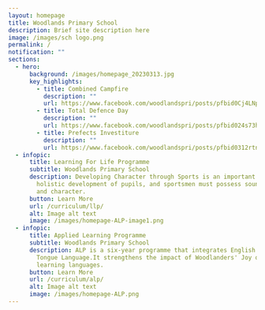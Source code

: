 ```yaml
---
layout: homepage
title: Woodlands Primary School
description: Brief site description here
image: /images/sch logo.png
permalink: /
notification: ""
sections:
  - hero:
      background: /images/homepage_20230313.jpg
      key_highlights:
        - title: Combined Campfire
          description: ""
          url: https://www.facebook.com/woodlandspri/posts/pfbid0Cj4LNpZWvRZFrzXsaEfdF3JhVBQWHLHLe6g1WzP7sJWmH5qqPatTnU8bUMJGcsNLl
        - title: Total Defence Day
          description: ""
          url: https://www.facebook.com/woodlandspri/posts/pfbid024s73hTeHYj69fRkwshUD1hdaqC3kxBPdujwacTYx2RrnETmKGc4R7CgPzz7kBKDtl
        - title: Prefects Investiture
          description: ""
          url: https://www.facebook.com/woodlandspri/posts/pfbid0312rtnaDf3U3UJaFUiUGFKVX6ka2YNPetDEiApqWkWVpY3oLF4b1MKfLonHYtd83Nl
  - infopic:
      title: Learning For Life Programme
      subtitle: Woodlands Primary School
      description: Developing Character through Sports is an important component of
        holistic development of pupils, and sportsmen must possess sound values
        and character.
      button: Learn More
      url: /curriculum/llp/
      alt: Image alt text
      image: /images/homepage-ALP-image1.png
  - infopic:
      title: Applied Learning Programme
      subtitle: Woodlands Primary School
      description: ALP is a six-year programme that integrates English and Mother
        Tongue Language.It strengthens the impact of Woodlanders' Joy of
        learning languages.
      button: Learn More
      url: /curriculum/alp/
      alt: Image alt text
      image: /images/homepage-ALP.png
---
```

